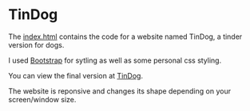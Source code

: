 # TinDog

The [index.html](https://github.com/devCharaf/TinDog/blob/main/index.html) contains the code for a website named TinDog, a tinder version for dogs.

I used [Bootstrap](https://getbootstrap.com/) for sytling as well as some personal css styling.

You can view the final version at [TinDog](https://devcharaf.github.io/TinDog/).

The website is reponsive and changes its shape depending on your screen/window size.
